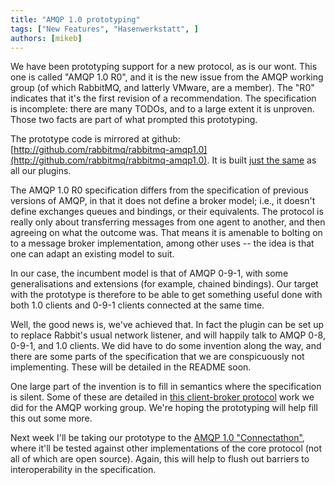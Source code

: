 ```yaml
---
title: "AMQP 1.0 prototyping"
tags: ["New Features", "Hasenwerkstatt", ]
authors: [mikeb]
---
```


We have been prototyping support for a new protocol, as is our wont.  This one is called "AMQP 1.0 R0", and it is the new issue from the AMQP working group (of which RabbitMQ, and latterly VMware, are a member). The "R0" indicates that it's the first revision of a recommendation. The specification is incomplete: there are many TODOs, and to a large extent it is unproven. Those two facts are part of what prompted this prototyping.

The prototype code is mirrored at github: [http://github.com/rabbitmq/rabbitmq-amqp1.0](http://github.com/rabbitmq/rabbitmq-amqp1.0). It is built [just the same](https://www.rabbitmq.com/plugin-development.html) as all our plugins.

The AMQP 1.0 R0 specification differs from the specification of previous versions of AMQP, in that it does not define a broker model; i.e., it doesn't define exchanges queues and bindings, or their equivalents. The protocol is really only about transferring messages from one agent to another, and then agreeing on what the outcome was. That means it is amenable to bolting on to a message broker implementation, among other uses -- the idea is that one can adapt an  existing model to suit.

In our case, the incumbent model is that of AMQP 0-9-1, with some generalisations and extensions (for example, chained bindings). Our target with the prototype is therefore to be able to get something useful done with both 1.0 clients and 0-9-1 clients connected at the same time.

Well, the good news is, we've achieved that. In fact the plugin can be set up to replace Rabbit's usual network listener, and will happily talk to AMQP 0-8, 0-9-1, and 1.0 clients. We did have to do some invention along the way, and there are some parts of the specification that we are conspicuously not implementing. These will be detailed in the README soon.

One large part of the invention is to fill in semantics where the specification is silent. Some of these are detailed in [this client-broker protocol](amqp-broker-prototype.pdf) work we did for the AMQP working group. We're hoping the prototyping will help fill this out some more.

Next week I'll be taking our prototype to the [AMQP 1.0 "Connectathon"](http://www.amqp.org/confluence/display/AMQP/Connectathon+1+%28Dec+2010%29
), where it'll be tested against other implementations of the core protocol (not all of which are open source). Again, this will help to flush out barriers to interoperability in the specification.
